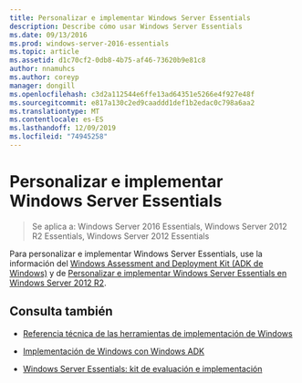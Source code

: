 ```yaml
---
title: Personalizar e implementar Windows Server Essentials
description: Describe cómo usar Windows Server Essentials
ms.date: 09/13/2016
ms.prod: windows-server-2016-essentials
ms.topic: article
ms.assetid: d1c70cf2-0db8-4b75-af46-73620b9e81c8
author: nnamuhcs
ms.author: coreyp
manager: dongill
ms.openlocfilehash: c3d2a112544e6ffe13ad64351e5266e4f927e48f
ms.sourcegitcommit: e817a130c2ed9caaddd1def1b2edac0c798a6aa2
ms.translationtype: MT
ms.contentlocale: es-ES
ms.lasthandoff: 12/09/2019
ms.locfileid: "74945258"
---
```

# <a name="customize-and-deploy-windows-server-essentials"></a>Personalizar e implementar Windows Server Essentials

>Se aplica a: Windows Server 2016 Essentials, Windows Server 2012 R2 Essentials, Windows Server 2012 Essentials
  
 Para personalizar e implementar Windows Server Essentials, use la información del [Windows Assessment and Deployment Kit (ADK de Windows)](https://www.microsoft.com/download/details.aspx?id=39982) y de [Personalizar e implementar Windows Server Essentials en Windows Server 2012 R2](https://technet.microsoft.com/library/dn293241.aspx).  
  
## <a name="see-also"></a>Consulta también  
  
-   [Referencia técnica de las herramientas de implementación de Windows](https://technet.microsoft.com/library/hh825039.aspx)  
  
-   [Implementación de Windows con Windows ADK](https://technet.microsoft.com/library/hh824947.aspx)  
  
-   [Windows Server Essentials: kit de evaluación e implementación](Assessment-and-Deployment-Kit-for-Windows-Server-Essentials.md)